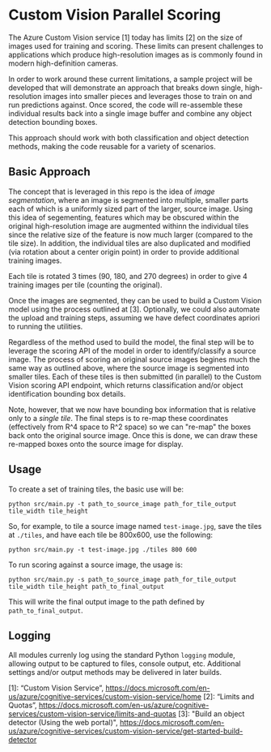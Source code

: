 # Custom Vision Parallel Scoring
  
The Azure Custom Vision service [1] today has limits [2] on the size of images used for training and scoring. These limits can present challenges to applications which produce high-resolution images as is commonly found in modern high-definition cameras.

In order to work around these current limitations, a sample project will be developed that will demonstrate an approach that breaks down single, high-resolution images into smaller pieces and leverages those to train on and run predictions against. Once scored, the code will re-assemble these individual results back into a single image buffer and combine any object detection bounding boxes.

This approach should work with both classification and object detection methods, making the code reusable for a variety of scenarios.

## Basic Approach

The concept that is leveraged in this repo is the idea of _image segmentation_, where an image is segmented into multiple, smaller parts each of which is a uniformly sized part of the larger, source image. Using this idea of segementing, features which may be obscured within the original high-resolution image are augmented withinn the individual tiles since the relative size of the feature is now much larger (compared to the tile size). In addition, the individual tiles are also duplicated and modified (via rotation about a center origin point) in order to provide additional training images.

Each tile is rotated 3 times (90, 180, and 270 degrees) in order to give 4 training images per tile (counting the original).

Once the images are segmented, they can be used to build a Custom Vision model using the process outlined at [3]. Optionally, we could also automate the upload and training steps, assuming we have defect coordinates apriori to running the utilities.

Regardless of the method used to build the model, the final step will be to leverage the scoring API of the model in order to identify/classify a source image. The process of scoring an original source images begines much the same way as outlined above, where the source image is segmented into smaller tiles. Each of these tiles is then submitted (in parallel) to the Custom Vision scoring API endpoint, which returns classification and/or object identification bounding box details.

Note, however, that we now have bounding box information that is relative only to a *single tile*. The final steps is to re-map these coordinates (effectively from R^4 space to R^2 space) so we can "re-map" the boxes back onto the original source image. Once this is done, we can draw these re-mapped boxes onto the source image for display.

## Usage

To create a set of training tiles, the basic use will be:

`python src/main.py -t path_to_source_image path_for_tile_output tile_width tile_height`

So, for example, to tile a source image named `test-image.jpg`, save the tiles at `./tiles`, and have each tile be 800x600, use the following:

`python src/main.py -t test-image.jpg ./tiles 800 600`

To run scoring against a source image, the usage is:

`python src/main.py -s path_to_source_image path_for_tile_output tile_width tile_height path_to_final_output`

This will write the final output image to the path defined by `path_to_final_output`.

## Logging

All modules currenly log using the standard Python `logging` module, allowing output to be captured to files, console output, etc. Additional settings and/or output methods may be delivered in later builds.

[1]: “Custom Vision Service”, https://docs.microsoft.com/en-us/azure/cognitive-services/custom-vision-service/home
[2]: “Limits and Quotas”, https://docs.microsoft.com/en-us/azure/cognitive-services/custom-vision-service/limits-and-quotas
[3]: "Build an object detector (Using the web portal)", https://docs.microsoft.com/en-us/azure/cognitive-services/custom-vision-service/get-started-build-detector 